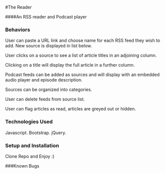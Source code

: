 #The Reader

####An RSS reader and Podcast player



### Behaviors

User can paste a URL link and choose name for each RSS feed they wish to add. New source is displayed in list below.

User clicks on a source to see a list of article titles in an adjoining column.

Clicking on a title will display the full article in a further column.

Podcast feeds can be added as sources and will display with an embedded audio player and episode description.

Sources can be organized into categories.

User can delete feeds from source list.

User can flag articles as read, articles are greyed out or hidden.

### Technologies Used
Javascript. Bootstrap. jQuery.

### Setup and Installation
Clone Repo and Enjoy :)


###Known Bugs
